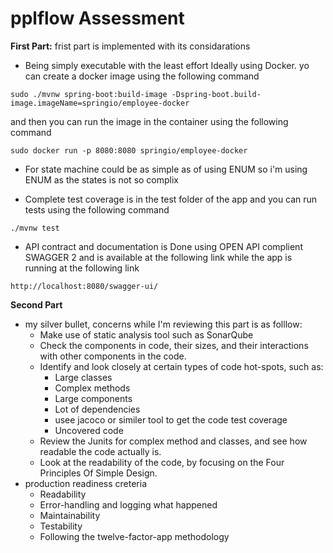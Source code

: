 # pplflow Assessment

**First Part:**
frist part is implemented with its considarations
- Being simply executable with the least effort Ideally using Docker.
 yo can create a docker image using the following command 
 ```
 sudo ./mvnw spring-boot:build-image -Dspring-boot.build-image.imageName=springio/employee-docker
 ```
and then you can run the image in the container using the following command 
```
sudo docker run -p 8080:8080 springio/employee-docker
```
-  For state machine could be as simple as of using ENUM so i'm using ENUM as the states is not so complix 

- Complete test coverage is in the test folder of the app and you can run tests using the following command 
```
./mvnw test
```
- API contract and documentation is Done using OPEN API complient SWAGGER 2 and is available at the following link while the app is running  at the following link
```
http://localhost:8080/swagger-ui/
```
**Second Part**

-  my silver bullet, concerns while I'm reviewing this part is as folllow:
    * Make use of static analysis tool such as SonarQube
    * Check the components in code, their sizes, and their interactions with other components in the code.
    * Identify and look closely at certain types of code hot-spots, such as:
       * Large classes
       * Complex methods
       * Large components
       * Lot of dependencies
       * usee jacoco or similer tool to get the code test  coverage 
       * Uncovered code
    * Review the Junits for complex method and classes, and see how readable the code actually is.
    * Look at the readability of the code, by focusing on the Four Principles Of Simple Design.
- production readiness creteria 
    * Readability
    * Error-handling and logging what happened
    * Maintainability
    * Testability
    * Following the twelve-factor-app methodology 
